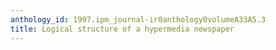 ```yaml
---
anthology_id: 1997.ipm_journal-ir0anthology0volumeA33A5.3
title: Logical structure of a hypermedia newspaper
---
```

